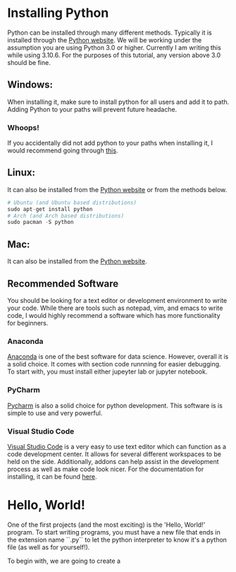 # Installing Python
Python can be installed through many different methods. Typically it is installed through the [Python website](https://www.python.org/). We will be working under the assumption you are using Python 3.0 or higher. Currently I am writing this while using 3.10.6. For the purposes of this tutorial, any version above 3.0 should be fine. 
## Windows:
When installing it, make sure to install python for all users and add it to path. Adding Python to your paths will prevent future headache.
### Whoops!
If you accidentally did not add python to your paths when installing it, I would recommend going through [this](https://realpython.com/add-python-to-path/).
## Linux:
It can also be installed from the [Python website](https://www.python.org/) or from the methods below.

```py 
# Ubuntu (and Ubuntu based distributions)
sudo apt-get install python
# Arch (and Arch based distributions)
sudo pacman -S python
```
## Mac:
It can also be installed from the [Python website](https://www.python.org/).

## Recommended Software
You should be looking for a text editor or development environment to write your code. While there are tools such as notepad, vim, and emacs to write code, I would highly recommend a software which has more functionality for beginners. 
### Anaconda
[Anaconda](https://www.anaconda.com/) is one of the best software for data science. However, overall it is a solid choice. It comes with section code runnning for easier debugging. To start with, you must install either jupeyter lab or jupyter notebook.
### PyCharm
[Pycharm](https://www.jetbrains.com/pycharm/) is also a solid choice for python development. This software is is simple to use and very powerful.
### Visual Studio Code
[Visual Studio Code](https://code.visualstudio.com/) is a very easy to use text editor which can function as a code development center. It allows for several different workspaces to be held on the side. Additionally, addons can help assist in the development process as well as make code look nicer. For the documentation for installing, it can be found [here](https://code.visualstudio.com/docs/python/python-tutorial). 

# Hello, World!
<p>One of the first projects (and the most exciting) is the 'Hello, World!' program. To start writing programs, you must have a new file that ends in the extension name ``.py`` to let the python interpreter to know it's a python file (as well as for yourself!).</p>
To begin with, we are going to create a 

